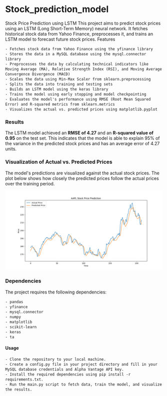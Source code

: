 # Stock_prediction_model

Stock Price Prediction using LSTM
This project aims to predict stock prices using an LSTM (Long Short-Term Memory) neural network. It fetches historical stock data from Yahoo Finance, preprocesses it, and trains an LSTM model to forecast future stock prices.
Features

    - Fetches stock data from Yahoo Finance using the yfinance library
    - Stores the data in a MySQL database using the mysql.connector library
    - Preprocesses the data by calculating technical indicators like Moving Average (MA), Relative Strength Index (RSI), and Moving Average Convergence Divergence (MACD)
    - Scales the data using Min-Max Scaler from sklearn.preprocessing
    - Splits the data into training and testing sets
    - Builds an LSTM model using the keras library
    - Trains the model using early stopping and model checkpointing
    - Evaluates the model's performance using RMSE (Root Mean Squared Error) and R-squared metrics from sklearn.metrics
    - Visualizes the actual vs. predicted prices using matplotlib.pyplot


### Results
The LSTM model achieved an **RMSE of 4.27** and an **R-squared value of 0.95** on the test set. This indicates that the model is able to explain 95% of the variance in the predicted stock prices and has an average error of 4.27 units.

### Visualization of Actual vs. Predicted Prices

The model's predictions are visualized against the actual stock prices. The plot below shows how closely the predicted prices follow the actual prices over the training period.

![Actual vs. Predicted Prices](stock_model_2.png)

### Dependencies
The project requires the following dependencies:

    - pandas
    - yfinance
    - mysql.connector
    - numpy
    - matplotlib
    - scikit-learn
    - keras
    - ta

#### Usage

    - Clone the repository to your local machine.
    - Create a config.py file in your project directory and fill in your MySQL database credentials and Alpha Vantage API key.
    - Install the required dependencies using pip install -r requirements.txt.
    - Run the main.py script to fetch data, train the model, and visualize the results.

